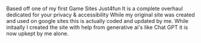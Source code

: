Based off one of my first Game Sites Just4fun It is a complete overhaul dedicated for your privacy & accessibility 
While my original site was created and used on google sites this is actually coded and updated by me. While initaally I created the site with help from generative ai's like Chat GPT it is now upkept by me alone. 
